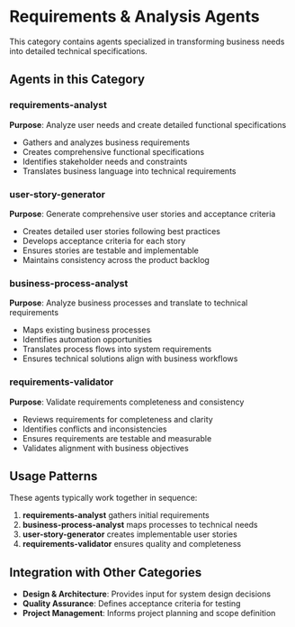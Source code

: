 # Requirements & Analysis Agents

This category contains agents specialized in transforming business needs into detailed technical specifications.

## Agents in this Category

### requirements-analyst
**Purpose**: Analyze user needs and create detailed functional specifications
- Gathers and analyzes business requirements
- Creates comprehensive functional specifications
- Identifies stakeholder needs and constraints
- Translates business language into technical requirements

### user-story-generator
**Purpose**: Generate comprehensive user stories and acceptance criteria
- Creates detailed user stories following best practices
- Develops acceptance criteria for each story
- Ensures stories are testable and implementable
- Maintains consistency across the product backlog

### business-process-analyst
**Purpose**: Analyze business processes and translate to technical requirements
- Maps existing business processes
- Identifies automation opportunities
- Translates process flows into system requirements
- Ensures technical solutions align with business workflows

### requirements-validator
**Purpose**: Validate requirements completeness and consistency
- Reviews requirements for completeness and clarity
- Identifies conflicts and inconsistencies
- Ensures requirements are testable and measurable
- Validates alignment with business objectives

## Usage Patterns

These agents typically work together in sequence:
1. **requirements-analyst** gathers initial requirements
2. **business-process-analyst** maps processes to technical needs
3. **user-story-generator** creates implementable user stories
4. **requirements-validator** ensures quality and completeness

## Integration with Other Categories

- **Design & Architecture**: Provides input for system design decisions
- **Quality Assurance**: Defines acceptance criteria for testing
- **Project Management**: Informs project planning and scope definition
